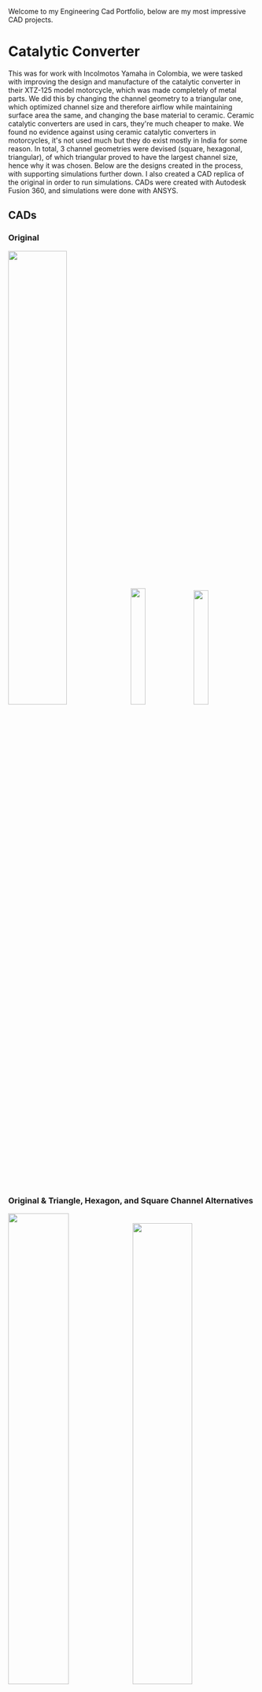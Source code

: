 Welcome to my Engineering Cad Portfolio, below are my most impressive CAD projects.

# Catalytic Converter

This was for work with Incolmotos Yamaha in Colombia, we were tasked with improving the design and manufacture of the catalytic converter in their XTZ-125 model motorcycle, which was made completely of metal parts. We did this by changing the channel geometry to a triangular one, which optimized channel size and therefore airflow while maintaining surface area the same, and changing the base material to ceramic. Ceramic catalytic converters are used in cars, they're much cheaper to make. We found no evidence against using ceramic catalytic converters in motorcycles, it's not used much but they do exist mostly in India for some reason. In total, 3 channel geometries were devised (square, hexagonal, triangular), of which triangular proved to have the largest channel size, hence why it was chosen. Below are the designs created in the process, with supporting simulations further down. I also created a CAD replica of the original in order to run simulations. CADs were created with Autodesk Fusion 360, and simulations were done with ANSYS.

## CADs

### Original

<div style="display:inline;">
    <img style="width:48.6%" src="fusion_360/original_catalyzer_top_view.png"/>
    <img style="width:24.6%" src="fusion_360/original_catalyzer_full_view.png"/>
    <img style="width:24.4%" src="fusion_360/original_catalyzer_full_view_no_sleeve.png"/>
</div>

### Original & Triangle, Hexagon, and Square Channel Alternatives
<div style="display:inline;">
    <img style="width:49.5%" src="fusion_360/original_catalyzer_diagonal_view.png"/>
    <img style="width:49%" src="fusion_360/hexagons_catalyzer_diagonal_view.png"/>
    <img style="width:49.7%" src="fusion_360/triangles__catalyzer_diagonal_view.png"/>
    <img style="width:48.5%" src="fusion_360/squares_catalyzer_diagonal_view.png"/>
</div>

## Simulation

### Setup

#### Original

<div style="display:inline;">
    <img style="width:32.5%" src="ansys/catalytic_converter/original/volumetric_inverse_section_3.png"/>
    <img style="width:32.5%" src="ansys/catalytic_converter/original/volumetric_inverse_section_2.png"/>
    <img style="width:32.5%" src="ansys/catalytic_converter/original/volumetric_inverse_section_1.png"/>
</div>

#### Triangular Channels (Best Option)

<div style="display:inline;">
    <img style="width:32.5%" src="ansys/catalytic_converter/triangles/volumetric_inverse_section_3.png"/>
    <img style="width:32.5%" src="ansys/catalytic_converter/triangles/volumetric_inverse_section_2.png"/>
    <img style="width:32.5%" src="ansys/catalytic_converter/triangles/volumetric_inverse_section_1.png"/>
</div>

### Results

As can be seen, the triangular channels have much lower inlet, outlet, and cross-area pressures, and much higher velocities in all areas compared to the original design.

#### Original - Fluid Flow

These images are slightly confusing, especially the last 2, but they show particle paths at key sections inside the catalyzer, specifically from the exhaust into the catalyzer's channels. This view was chosen specifically because it shows how air particles interact with the channel's cross section, allowing to see how much they slow down, or if they get "stuck".

<div style="display:inline;">
    <img style="width:32.5%" src="ansys/catalytic_converter/original/volumetric_inverse_section_simulation_12_fluid_flow.jpg"/>
    <img style="width:32.5%" src="ansys/catalytic_converter/original/volumetric_inverse_section_simulation_13_fluid_flow_at_intersection.png"/>
    <img style="width:32.5%" src="ansys/catalytic_converter/original/volumetric_inverse_section_simulation_14_fluid_flow_at_intersection.png"/>
</div>

#### Original - Pressure

<div style="display:inline;">
    <img style="width:49.5%" src="ansys/catalytic_converter/original/volumetric_inverse_section_simulation_1_reference_view.png"/>
    <img style="width:49.5%" src="ansys/catalytic_converter/original/volumetric_inverse_section_simulation_2_inlet_and_outlet_pressures.png"/>
    <img style="width:41.75%" src="ansys/catalytic_converter/original/volumetric_inverse_section_simulation_4_transversal_pressure.png"/>
    <img style="width:28.51%" src="ansys/catalytic_converter/original/volumetric_inverse_section_simulation_6_inlet_pressure.png"/>
    <img style="width:28.4%" src="ansys/catalytic_converter/original/volumetric_inverse_section_simulation_8_inlet_and_outlet_pressure.jpg"/>
    <img style="width:38.3%" src="ansys/catalytic_converter/original/volumetric_inverse_section_simulation_3_inlet_and_outlet_pressures.png"/>
    <img style="width:31.45%" src="ansys/catalytic_converter/original/volumetric_inverse_section_simulation_9_inlet_and_outlet_pressure.png"/>
    <img style="width:28.75%" src="ansys/catalytic_converter/original/volumetric_inverse_section_simulation_7_transversal_pressure.png"/>
</div>

#### Original - Velocity

<div style="display:inline;">
    <img style="width:41.65%" src="ansys/catalytic_converter/original/volumetric_inverse_section_simulation_5_transversal_velocity.png"/>
    <img style="width:28.4%" src="ansys/catalytic_converter/original/volumetric_inverse_section_simulation_10_inlet_and_outlet_velocity.jpg"/>
    <img style="width:28.4%" src="ansys/catalytic_converter/original/volumetric_inverse_section_simulation_11_inlet_and_outlet_velocity.png"/>
</div>

#### Triangles - Fluid Flow

<div style="display:inline;">
    <img style="width:32.75%" src="ansys/catalytic_converter/triangles/volumetric_inverse_section_simulation_12_fluid_flow.jpg"/>
    <img style="width:32.75%" src="ansys/catalytic_converter/triangles/volumetric_inverse_section_simulation_13_fluid_flow_at_intersection.jpg"/>
    <img style="width:32.75%" src="ansys/catalytic_converter/triangles/volumetric_inverse_section_simulation_14_fluid_flow_at_intersection.jpg"/>
</div>

#### Triangles - Pressure

<div style="display:inline;">
    <img style="width:48%" src="ansys/catalytic_converter/triangles/volumetric_inverse_section_simulation_1_reference_view.png"/>
    <img style="width:50.75%" src="ansys/catalytic_converter/triangles/volumetric_inverse_section_simulation_2_inlet_and_outlet_pressures.png"/>
    <img style="width:42.3%" src="ansys/catalytic_converter/triangles/volumetric_inverse_section_simulation_4_transversal_pressure.png"/>
    <img style="width:28.1%" src="ansys/catalytic_converter/triangles/volumetric_inverse_section_simulation_6_inlet_pressure.png"/>
    <img style="width:28.05%" src="ansys/catalytic_converter/triangles/volumetric_inverse_section_simulation_8_inlet_and_outlet_pressure.jpg"/>
    <img style="width:37.9%" src="ansys/catalytic_converter/triangles/volumetric_inverse_section_simulation_3_inlet_and_outlet_pressures.png"/>
    <img style="width:30.25%" src="ansys/catalytic_converter/triangles/volumetric_inverse_section_simulation_9_inlet_and_outlet_pressure.png"/>
    <img style="width:30.3%" src="ansys/catalytic_converter/triangles/volumetric_inverse_section_simulation_7_transversal_pressure.png"/>
</div>

#### Triangles - Velocity

<div style="display:inline;">
    <img style="width:41%" src="ansys/catalytic_converter/triangles/volumetric_inverse_section_simulation_5_transversal_velocity.png"/>
    <img style="width:28.8%" src="ansys/catalytic_converter/triangles/volumetric_inverse_section_simulation_10_inlet_and_outlet_velocity.jpg"/>
    <img style="width:28.85%" src="ansys/catalytic_converter/triangles/volumetric_inverse_section_simulation_11_inlet_and_outlet_velocity.jpg"/>
</div>